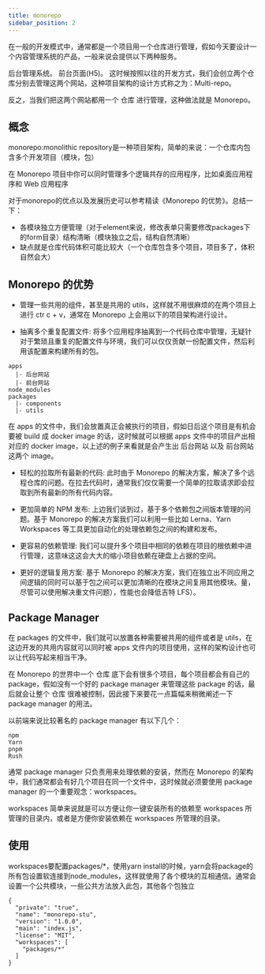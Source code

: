 ```yaml
---
title: monorepo
sidebar_position: 2
---
```


在一般的开发模式中，通常都是一个项目用一个仓库进行管理，假如今天要设计一个内容管理系统的产品，一般来说会提供以下两种服务。

后台管理系统。
前台页面(H5)。
这时候按照以往的开发方式，我们会创立两个仓库分别去管理这两个网站，这种项目架构的设计方式称之为：Multi-repo。

反之，当我们把这两个网站都用一个 仓库 进行管理，这种做法就是 Monorepo。


## 概念
monorepo:monolithic repository是一种项目架构，简单的来说：一个仓库内包含多个开发项目（模块，包）

在 Monorepo 项目中你可以同时管理多个逻辑共存的应用程序，比如桌面应用程序和 Web 应用程序

对于monorepo的优点以及发展历史可以参考精读《Monorepo 的优势》。总结一下：
* 各模块独立方便管理（对于element来说，修改表单只需要修改packages下的form目录）结构清晰（模块独立之后，结构自然清晰）
* 缺点就是仓库代码体积可能比较大（一个仓库包含多个项目，项目多了，体积自然会大）

## Monorepo 的优势
* 管理一些共用的组件，甚至是共用的 utils，这样就不用很麻烦的在两个项目上进行 ctr c + v，通常在 Monorepo 上会用以下的项目架构进行设计。

* 抽离多个重复配置文件: 将多个应用程序抽离到一个代码仓库中管理，无疑针对于繁琐且重复的配置文件与环境，我们可以仅仅贡献一份配置文件，然后利用该配置来构建所有的包。 
```
apps
  |- 后台网站
  |- 前台网站
node_modules
packages
  |- components
  |- utils
```
在 apps 的文件中，我们会放置真正会被执行的项目，假如日后这个项目是有机会要被 build 成 docker image 的话，这时候就可以根据 apps 文件中的项目产出相对应的 docker image，以上述的例子来看就是会产生出 后台网站 以及 前台网站 这两个 image。

* 轻松的拉取所有最新的代码: 此时由于 Monorepo 的解决方案，解决了多个远程仓库的问题。在拉去代码时，通常我们仅仅需要一个简单的拉取请求即会拉取到所有最新的所有代码内容。 

* 更加简单的 NPM 发布: 上边我们谈到过，基于多个依赖包之间版本管理的问题。基于 Monorepo 的解决方案我们可以利用一些比如 Lerna、Yarn Workspaces  等工具更加自动化的处理依赖包之间的构建和发布。 

* 更容易的依赖管理: 我们可以提升多个项目中相同的依赖在项目的根依赖中进行管理，这意味这这会大大的缩小项目依赖在硬盘上占据的空间。 

* 更好的逻辑复用方案: 基于 Monorepo 的解决方案，我们在独立出不同应用之间逻辑的同时可以基于包之间可以更加清晰的在模块之间复用其他模块。量，尽管可以使用解决重文件问题），性能也会降低吉特 LFS）。

## Package Manager
在 packages 的文件中，我们就可以放置各种需要被共用的组件或者是 utils，在这边开发的共用内容就可以同时被 apps 文件内的项目使用，这样的架构设计也可以让代码写起来相当干净。


在 Monorepo 的世界中一个 仓库 底下会有很多个项目，每个项目都会有自己的 package，假如没有一个好的 package manager 来管理这些 package 的话，最后就会让整个 仓库 很难被控制，因此接下来要花一点篇幅来稍微阐述一下 package manager 的用法。

以前端来说比较著名的 package manager 有以下几个：
```
npm
Yarn
pnpm
Rush
```

通常 package manager 只负责用来处理依赖的安装，然而在 Monorepo 的架构中，我们通常都会有好几个项目在同一个文件中，这时候就必须要使用 package manager 的一个重要观念：workspaces。

workspaces 简单来说就是可以方便让你一键安装所有的依赖至 workspaces 所管理的目录内，或者是方便你安装依赖在 workspaces 所管理的目录。

## 使用
workspaces要配置packages/*，使用yarn install的时候，yarn会将package的所有包设置软连接到node_modules，这样就使用了各个模块的互相通信。通常会设置一个公共模块，一些公共方法放入此包，其他各个包独立
```
{
  "private": "true",
  "name": "monorepo-stu",
  "version": "1.0.0",
  "main": "index.js",
  "license": "MIT",
  "workspaces": [
    "packages/*"
  ]
}
```